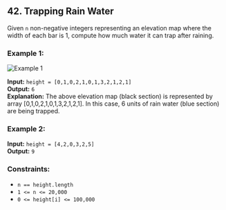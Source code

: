 ## 42. Trapping Rain Water

Given `n` non-negative integers representing an elevation map where the width of each bar is 1, compute how much water it can trap after raining.

### Example 1:

![Example 1](file-T48FfnJvVtxdXrnxYCagZRCu)

**Input:** `height = [0,1,0,2,1,0,1,3,2,1,2,1]`  
**Output:** `6`  
**Explanation:** The above elevation map (black section) is represented by array [0,1,0,2,1,0,1,3,2,1,2,1]. In this case, 6 units of rain water (blue section) are being trapped.

### Example 2:

**Input:** `height = [4,2,0,3,2,5]`  
**Output:** `9`

### Constraints:

- `n == height.length`
- `1 <= n <= 20,000`
- `0 <= height[i] <= 100,000`
